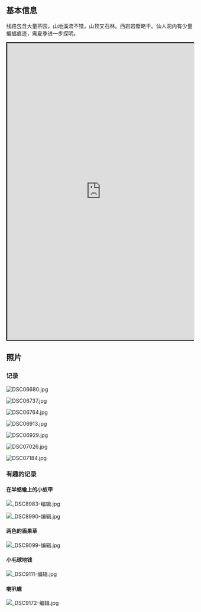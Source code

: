 ## 基本信息

线路包含大量茶园，山地溪流不错，山顶又石林。西岩岩壁略干。仙人洞内有少量蝙蝠痕迹，需夏季进一步探明。

<div style="position: relative; width: 100%; 
    border: 2px black solid;">
<iframe
  id="inlineFrameExample"
  title="Inline Frame Example"
  height="800"
 width="100%"
 scrolling="yes"
  src="https://www.2bulu.com/track/t-z1nxjKupCirp%252FR2KBg5Tzw%253D%253D.htm;jsessionid=F9A20FDAD43F8BB372DAF984D3B8F791-n2">
</iframe></div>

## 照片

### 记录

![DSC06680.jpg](https://gotcha-picgo-bed.oss-cn-beijing.aliyuncs.com/DSC06680.jpg)

![DSC06737.jpg](https://gotcha-picgo-bed.oss-cn-beijing.aliyuncs.com/DSC06737.jpg)

![DSC06764.jpg](https://gotcha-picgo-bed.oss-cn-beijing.aliyuncs.com/DSC06764.jpg)

![DSC06913.jpg](https://gotcha-picgo-bed.oss-cn-beijing.aliyuncs.com/DSC06913.jpg)

![DSC06929.jpg](https://gotcha-picgo-bed.oss-cn-beijing.aliyuncs.com/DSC06929.jpg)

![DSC07026.jpg](https://gotcha-picgo-bed.oss-cn-beijing.aliyuncs.com/DSC07026.jpg)

![DSC07184.jpg](https://gotcha-picgo-bed.oss-cn-beijing.aliyuncs.com/DSC07184.jpg)

### 有趣的记录

#### 在半蛞蝓上的小蚁甲

![_DSC8983-编辑.jpg](https://gotcha-picgo-bed.oss-cn-beijing.aliyuncs.com/_DSC8983-%E7%BC%96%E8%BE%91.jpg)

![_DSC8990-编辑.jpg](https://gotcha-picgo-bed.oss-cn-beijing.aliyuncs.com/_DSC8990-%E7%BC%96%E8%BE%91.jpg)

#### 两色的盾果草

![_DSC9099-编辑.jpg](https://gotcha-picgo-bed.oss-cn-beijing.aliyuncs.com/_DSC9099-%E7%BC%96%E8%BE%91.jpg)

#### 小毛球地钱

![_DSC9111-编辑.jpg](https://gotcha-picgo-bed.oss-cn-beijing.aliyuncs.com/_DSC9111-%E7%BC%96%E8%BE%91.jpg)

#### 喇叭螺

![_DSC9172-编辑.jpg](https://gotcha-picgo-bed.oss-cn-beijing.aliyuncs.com/_DSC9172-%E7%BC%96%E8%BE%91.jpg)
